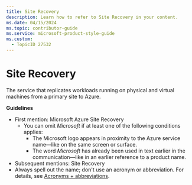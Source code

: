 ```yaml
---
title: Site Recovery
description: Learn how to refer to Site Recovery in your content.
ms.date: 04/15/2024
ms.topic: contributor-guide
ms.service: microsoft-product-style-guide
ms.custom:
  - TopicID 27532
---
```



# Site Recovery

The service that replicates workloads running on physical and virtual machines from a primary site to Azure.

**Guidelines**

- First mention: Microsoft Azure Site Recovery
  - You can omit *Microsoft* if at least one of the following conditions applies:
    - The Microsoft logo appears in proximity to the Azure service name—like on the same screen or surface.
    - The word *Microsoft* has already been used in text earlier in the communication—like in an earlier reference to a product name.
- Subsequent mentions: Site Recovery
- Always spell out the name; don't use an acronym or abbreviation. For details, see [Acronyms + abbreviations](~\acronyms-and-abbreviations.md).

